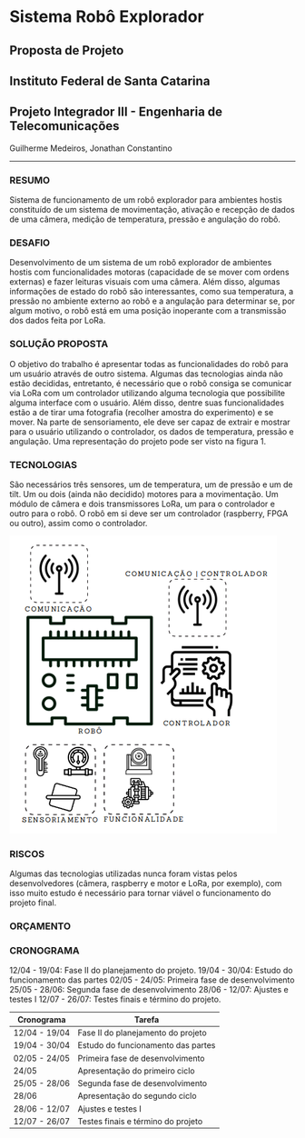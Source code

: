 # Sistema Robô Explorador 
## Proposta de Projeto
## Instituto Federal de Santa Catarina 
## Projeto Integrador III - Engenharia de Telecomunicações

Guilherme Medeiros, Jonathan Constantino

--------------------------
### RESUMO
Sistema de funcionamento de um robô explorador para ambientes hostis constituído de um sistema de movimentação, ativação e recepção de dados de uma câmera, medição de temperatura, pressão e angulação do robô.

### DESAFIO
Desenvolvimento de um sistema de um robô explorador de ambientes hostis com funcionalidades motoras (capacidade de se mover com ordens externas) e fazer leituras visuais com uma câmera. Além disso, algumas informações de estado do robô são interessantes, como sua temperatura, a pressão no ambiente externo ao robô e a angulação para determinar se, por algum motivo, o robô está em uma posição inoperante com a transmissão dos dados feita por LoRa.

### SOLUÇÃO PROPOSTA
O objetivo do trabalho é apresentar todas as funcionalidades do robô para um usuário através de outro sistema. Algumas das tecnologias ainda não estão decididas, entretanto, é necessário que o robô consiga se comunicar via LoRa com um controlador utilizando alguma tecnologia que possibilite alguma interface com o usuário. Além disso, dentre suas funcionalidades estão a de tirar uma fotografia (recolher amostra do experimento) e se mover. Na parte de sensoriamento, ele deve ser capaz de extrair e mostrar para o usuário utilizando o controlador, os dados de temperatura, pressão e angulação. Uma representação do projeto pode ser visto na figura 1.

### TECNOLOGIAS
São necessários três sensores, um de temperatura, um de pressão e um de tilt. Um ou dois (ainda não decidido) motores para a movimentação. 
Um módulo de câmera e dois transmissores LoRa, um para o controlador e outro para o robô. O robô em si deve ser um controlador (raspberry, FPGA ou outro), assim como o controlador.

![Figura 1](/imagens/figura1.png "Representação do Sistema do Robô (criada pelos autores)") 

### RISCOS
Algumas das tecnologias utilizadas nunca foram vistas pelos desenvolvedores (câmera, raspberry e motor e LoRa, por exemplo), com isso muito estudo é necessário para tornar viável o funcionamento do projeto final.

### ORÇAMENTO

### CRONOGRAMA
12/04 - 19/04: Fase II do planejamento do projeto.
19/04 - 30/04: Estudo do funcionamento das partes
02/05 - 24/05: Primeira fase de desenvolvimento
25/05 - 28/06: Segunda fase de desenvolvimento
28/06 - 12/07: Ajustes e testes I
12/07 - 26/07: Testes finais e término do projeto.

|Cronograma     |Tarefa                              |
|---------------|------------------------------------|
| 12/04 - 19/04 | Fase II do planejamento do projeto |
| 19/04 - 30/04 | Estudo do funcionamento das partes |
| 02/05 - 24/05 | Primeira fase de desenvolvimento   |
| 24/05         | Apresentação do primeiro ciclo     |
| 25/05 - 28/06 | Segunda fase de desenvolvimento    |
| 28/06         | Apresentação do segundo ciclo      |
| 28/06 - 12/07 | Ajustes e testes I                 |
| 12/07 - 26/07 | Testes finais e término do projeto |
